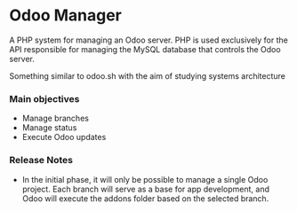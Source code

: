 # Odoo Manager

A PHP system for managing an Odoo server. PHP is used exclusively for the API responsible for managing the MySQL database that controls the Odoo server.

Something similar to odoo.sh with the aim of studying systems architecture

### Main objectives
+ Manage branches
+ Manage status
+ Execute Odoo updates

### Release Notes
+ In the initial phase, it will only be possible to manage a single Odoo project. Each branch will serve as a base for app development, and Odoo will execute the addons folder based on the selected branch.
